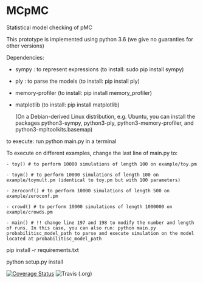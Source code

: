 # MCpMC
Statistical model checking of pMC

This prototype is implemented using python 3.6 (we give no guaranties for other versions)

Dependencies:
  - sympy : to represent expressions (to install: sudo pip install sympy)
  - ply : to parse the models (to install: pip install ply)
  - memory-profiler (to install: pip install memory_profiler)
  - matplotlib (to install: pip install matplotlib)

    (On a Debian-derived Linux distribution, e.g. Ubuntu, you can install the packages python3-sympy, python3-ply, python3-memory-profiler, and python3-mpltoolkits.basemap)

  to execute: run python main.py in a terminal

  To execute on different examples, change the last line of main.py to:

    - toy() # to perform 10000 simulations of length 100 on example/toy.pm

    - toym() # to perform 10000 simulations of length 100 on example/toymult.pm (identical to toy.pm but with 100 parameters)

    - zeroconf() # to perform 10000 simulations of length 500 on example/zeroconf.pm

    - crowd() # to perform 10000 simulations of length 1000000 on example/crowds.pm

    - main() # !! change line 197 and 198 to modify the number and length of runs. In this case, you can also run: python main.py probabilitisc_model_path to parse and execute simulation on the model located at probabilitisc_model_path

pip install -r requirements.txt

python setup.py install

[![Coverage Status](https://coveralls.io/repos/github/Astlo/MCpMC/badge.svg?branch=master)](https://coveralls.io/github/Astlo/MCpMC?branch=master)
![Travis (.org)](https://img.shields.io/travis/Astlo/MCpMC.svg)

